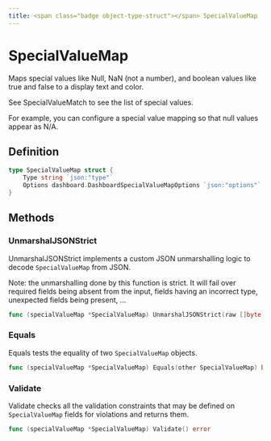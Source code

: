 ```yaml
---
title: <span class="badge object-type-struct"></span> SpecialValueMap
---
```

# <span class="badge object-type-struct"></span> SpecialValueMap

Maps special values like Null, NaN (not a number), and boolean values like true and false to a display text and color.

See SpecialValueMatch to see the list of special values.

For example, you can configure a special value mapping so that null values appear as N/A.

## Definition

```go
type SpecialValueMap struct {
    Type string `json:"type"`
    Options dashboard.DashboardSpecialValueMapOptions `json:"options"`
}
```
## Methods

### <span class="badge object-method"></span> UnmarshalJSONStrict

UnmarshalJSONStrict implements a custom JSON unmarshalling logic to decode `SpecialValueMap` from JSON.

Note: the unmarshalling done by this function is strict. It will fail over required fields being absent from the input, fields having an incorrect type, unexpected fields being present, …

```go
func (specialValueMap *SpecialValueMap) UnmarshalJSONStrict(raw []byte) error
```

### <span class="badge object-method"></span> Equals

Equals tests the equality of two `SpecialValueMap` objects.

```go
func (specialValueMap *SpecialValueMap) Equals(other SpecialValueMap) bool
```

### <span class="badge object-method"></span> Validate

Validate checks all the validation constraints that may be defined on `SpecialValueMap` fields for violations and returns them.

```go
func (specialValueMap *SpecialValueMap) Validate() error
```

